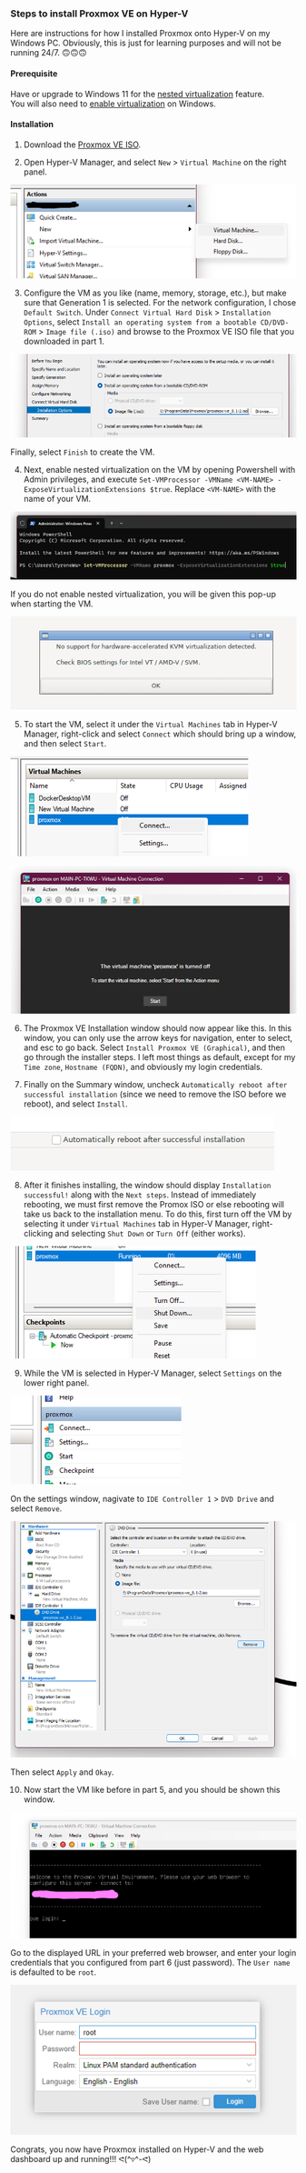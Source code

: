 ### Steps to install Proxmox VE on Hyper-V

Here are instructions for how I installed Proxmox onto Hyper-V on my Windows PC. Obviously, this is just for learning purposes and will not be running 24/7. 🙃🙃🙃

#### Prerequisite

Have or upgrade to Windows 11 for the [nested virtualization](https://learn.microsoft.com/en-us/virtualization/hyper-v-on-windows/user-guide/enable-nested-virtualization) feature.  
You will also need to [enable virtualization](https://support.microsoft.com/en-us/windows/enable-virtualization-on-windows-11-pcs-c5578302-6e43-4b4b-a449-8ced115f58e1) on Windows. 

#### Installation
1. Download the [Proxmox VE ISO](https://www.proxmox.com/en/downloads](https://www.proxmox.com/en/downloads/proxmox-virtual-environment/iso)https://www.proxmox.com/en/downloads/proxmox-virtual-environment/iso).

2. Open Hyper-V Manager, and select `New` > `Virtual Machine` on the right panel.

![step2](../../assets/proxmox/step2.png)

3. Configure the VM as you like (name, memory, storage, etc.), but make sure that Generation 1 is selected. For the network configuration, I chose `Default Switch`. Under `Connect Virtual Hard Disk` > `Installation Options`, select `Install an operating system from a bootable CD/DVD-ROM` > `Image file (.iso)` and browse to the Proxmox VE ISO file that you downloaded in part 1. 

![step3](../../assets/proxmox/step3.png)

Finally, select `Finish` to create the VM. 

4. Next, enable nested virtualization on the VM by opening Powershell with Admin privileges, and execute `Set-VMProcessor -VMName <VM-NAME> -ExposeVirtualizationExtensions $true`. Replace `<VM-NAME>` with the name of your VM. 

![step4_part1](../../assets/proxmox/step4-1.png)

If you do not enable nested virtualization, you will be given this pop-up when starting the VM. 

![step4_part2](../../assets/proxmox/step4-2.png)

5. To start the VM, select it under the `Virtual Machines` tab in Hyper-V Manager, right-click and select `Connect` which should bring up a window, and then select `Start`. 

![step5_part1](../../assets/proxmox/step5-1.png)

![step5_part2](../../assets/proxmox/step5-2.png)


6. The Proxmox VE Installation window should now appear like this. In this window, you can only use the arrow keys for navigation, enter to select, and esc to go back. Select `Install Proxmox VE (Graphical)`, and then go through the installer steps. I left most things as default, except for my `Time zone`, `Hostname (FQDN)`, and obviously my login credentials. 

7. Finally on the Summary window, uncheck `Automatically reboot after successful installation` (since we need to remove the ISO before we reboot), and select `Install`. 

![step7](../../assets/proxmox/step7.png)

8. After it finishes installing, the window should display `Installation successful!` along with the `Next steps`. Instead of immediately rebooting, we must first remove the Promox ISO or else rebooting will take us back to the installation menu. To do this, first turn off the VM by selecting it under `Virtual Machines` tab in Hyper-V Manager, right-clicking and selecting `Shut Down` or `Turn Off` (either works). 

![step8](../../assets/proxmox/step8.png)

9. While the VM is selected in Hyper-V Manager, select `Settings` on the lower right panel. 

![step9_part1](../../assets/proxmox/step9-1.png)

On the settings window, nagivate to `IDE Controller 1` > `DVD Drive` and select `Remove`. 

![step9_part2](../../assets/proxmox/step9-2.png)

Then select `Apply` and `Okay`.

10. Now start the VM like before in part 5, and you should be shown this window. 

![step10_part1](../../assets/proxmox/step10-1.png)

Go to the displayed URL in your preferred web browser, and enter your login credentials that you configured from part 6 (just password). The `User name` is defaulted to be `root`. 

![step10_part2](../../assets/proxmox/step10-2.png)

Congrats, you now have Proxmox installed on Hyper-V and the web dashboard up and running!!! ᕙ(^▿^-ᕙ)